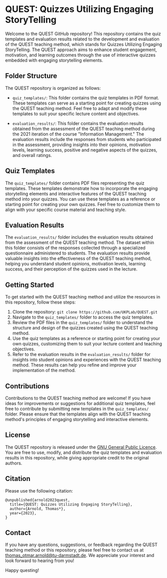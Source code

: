 # QUEST: Quizzes Utilizing Engaging StoryTelling

Welcome to the QUEST GitHub repository! This repository contains the quiz templates and evaluation results related to the development and evaluation of the QUEST teaching method, which stands for Quizzes Utilizing Engaging StoryTelling. The QUEST approach aims to enhance student engagement, motivation, and learning outcomes through the use of interactive quizzes embedded with engaging storytelling elements.

## Folder Structure

The QUEST repository is organized as follows:

- `quiz_templates/`: This folder contains the quiz templates in PDF format. These templates can serve as a starting point for creating quizzes using the QUEST teaching method. Feel free to adapt and modify these templates to suit your specific lecture content and objectives.

- `evaluation_results/`: This folder contains the evaluation results obtained from the assessment of the QUEST teaching method during the 2021 iteration of the course "Information Management." The evaluation results include the responses from students who participated in the assessment, providing insights into their opinions, motivation levels, learning success, positive and negative aspects of the quizzes, and overall ratings.

## Quiz Templates

The `quiz_templates/` folder contains PDF files representing the quiz templates. These templates demonstrate how to incorporate the engaging storytelling elements and interactive features of the QUEST teaching method into your quizzes. You can use these templates as a reference or starting point for creating your own quizzes. Feel free to customize them to align with your specific course material and teaching style.

## Evaluation Results

The `evaluation_results/` folder includes the evaluation results obtained from the assessment of the QUEST teaching method. The dataset within this folder consists of the responses collected through a specialized questionnaire administered to students. The evaluation results provide valuable insights into the effectiveness of the QUEST teaching method, helping you understand student opinions, motivation levels, learning success, and their perception of the quizzes used in the lecture.

## Getting Started

To get started with the QUEST teaching method and utilize the resources in this repository, follow these steps:

1. Clone the repository: `git clone https://github.com/UKPLab/QUEST.git`
2. Navigate to the `quiz_templates/` folder to access the quiz templates.
3. Review the PDF files in the `quiz_templates/` folder to understand the structure and design of the quizzes created using the QUEST teaching method.
4. Use the quiz templates as a reference or starting point for creating your own quizzes, customizing them to suit your lecture content and teaching objectives.
5. Refer to the evaluation results in the `evaluation_results/` folder for insights into student opinions and experiences with the QUEST teaching method. These results can help you refine and improve your implementation of the method.

## Contributions

Contributions to the QUEST teaching method are welcome! If you have ideas for improvements or suggestions for additional quiz templates, feel free to contribute by submitting new templates in the `quiz_templates/` folder. Please ensure that the templates align with the QUEST teaching method's principles of engaging storytelling and interactive elements.

## License

The QUEST repository is released under the [GNU General Public Licence](https://www.gnu.org/licenses/). You are free to use, modify, and distribute the quiz templates and evaluation results in this repository, while giving appropriate credit to the original authors.

## Citation

Please use the following citation:

```
@unpublished{arnold2023quest,
  title={QUEST: Quizzes Utilizing Engaging StoryTelling},
  author={Arnold, Thomas*},
  year={2023},
}
```

## Contact

If you have any questions, suggestions, or feedback regarding the QUEST teaching method or this repository, please feel free to contact us at thomas_otmar.arnold@tu-darmstadt.de. We appreciate your interest and look forward to hearing from you!

Happy questing!
